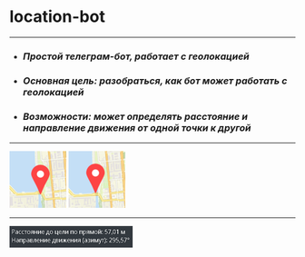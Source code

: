 # location-bot 

***

* ### _Простой телеграм-бот, работает с геолокацией_
* ### _Основная цель: разобраться, как бот может работать с геолокацией_
* ### _Возможности: может определять расстояние и направление движения от одной точки к другой_

***

![location1](location1.png)   ![location2](location2.png)
***
![send](send.png)